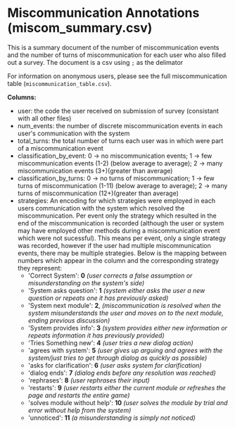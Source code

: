 # Miscommunication Annotations (miscom_summary.csv)
This is a summary document of the number of miscommunication events and the number of turns of miscommunication for each user who also filled out a survey.
The document is a csv using `;` as the delimator

For information on anonymous users, please see the full miscommunication table (`miscommunication_table.csv`).

**Columns:**
* user: the code the user received on submission of survey (consistant with all other files)
* num_events: the number of discrete miscommunication events in each user's communication with the system
* total_turns: the total number of turns each user was in which were part of a miscommunication event 
* classification_by_event: 0 -> no miscommunication events; 1 -> few miscommunication events (1-2) (below average to average); 2 -> many miscommunication events (3+)(greater than average)
* classification_by_turns: 0 -> no turns of miscommunication; 1 -> few turns of miscommunication (1-11) (below average to average); 2 -> many turns of miscommunication (12+)(greater than average)
* strategies: An encoding for which strategies were employed in each users communication with the system which resolved the miscommunication. Per event only the strategy which resulted in the end of the miscommunication is recorded (although the user or system may have employed other methods during a miscommunication event which were not sucessful). This means per event, only a single strategy was recorded, however if the user had multiple miscommunication events, there may be multiple strategies. Below is the mapping between numbers which appear in the column and the corresponding strategy they represent:
  * 'Correct System': **0** _(user corrects a false assumption or misunderstanding on the system's side)_
  * 'System asks question': **1** _(system either asks the user a new question or repeats one it has previously asked)_
  * 'System next module': **2**, _(miscommunication is resolved when the system misunderstands the user and moves on to the next module, ending previous discussion)_
  * 'System provides info': **3** _(system provides either new information or repeats information it has previously provided)_
  * 'Tries Something new': **4** _(user tries a new dialog action)_
  * 'agrees with system': **5** _(user gives up arguing and agrees with the system/just tries to get through dialog as quickly as possible)_
  * 'asks for clarification': **6** _(user asks system for clarification)_
  * 'dialog ends': **7** _(dialog ends before any resolution was reached)_
  * 'rephrases': **8** _(user rephrases their input)_
  * 'restarts': **9** _(user restarts either the current module or refreshes the page and restarts the entire game)_
  * 'solves module without help': **10** _(user solves the module by trial and error without help from the system)_
  * 'unnoticed': **11** _(a misunderstanding is simply not noticed)_